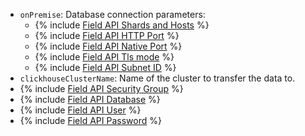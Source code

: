 * `onPremise`: Database connection parameters:
    * {% include [Field API Shards and Hosts](../../fields/clickhouse/api/shards.md) %}
    * {% include [Field API HTTP Port](../../fields/clickhouse/api/http-port.md) %}
    * {% include [Field API Native Port](../../fields/clickhouse/api/native-port.md) %}
    * {% include [Field API Tls mode](../../fields/common/api/tls-mode.md) %}
    * {% include [Field API Subnet ID](../../fields/common/api/subnet-id.md) %}
* `clickhouseClusterName`: Name of the cluster to transfer the data to.
* {% include [Field API Security Group](../../fields/common/api/security-groups.md) %}
* {% include [Field API Database](../../fields/common/api/database.md) %}
* {% include [Field API User](../../fields/common/api/user.md) %}
* {% include [Field API Password](../../fields/common/api/password.md) %}
